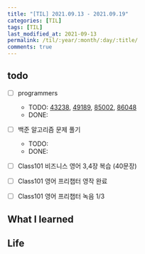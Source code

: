```yaml
---
title: "[TIL] 2021.09.13 - 2021.09.19"
categories: [TIL]
tags: [TIL]
last_modified_at: 2021-09-13
permalink: /til/:year/:month/:day/:title/
comments: true
---
```


## todo

- [ ] programmers

  - TODO: [43238](https://programmers.co.kr/learn/courses/30/lessons/43238), [49189](https://programmers.co.kr/learn/courses/30/lessons/49189), [85002](https://programmers.co.kr/learn/courses/30/lessons/85002), [86048](https://programmers.co.kr/learn/courses/30/lessons/86048)
  - DONE:

- [ ] 백준 알고리즘 문제 풀기

  - TODO:
  - DONE:

- [ ] Class101 비즈니스 영어 3,4장 복습 (40문장)
- [ ] Class101 영어 프리챕터 영작 완료
- [ ] Class101 영어 프리챕터 녹음 1/3

## What I learned

## Life

